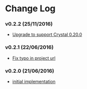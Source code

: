 # Change Log

### v0.2.2 (25/11/2016)

- [Upgrade to support Crystal 0.20.0](https://github.com/icyleaf/gitlab.cr/commit/acc2b4170b6cb4a2ec339d466d9127b10bdd444b)

### v0.2.1 (22/06/2016)

- [Fix typo in project url](https://github.com/icyleaf/gitlab.cr/commit/fcd957e18e1ec03fb0c2fc1c422c56b3e826ff14)


### v0.2.0 (21/06/2016)

- [initial implementation](https://github.com/icyleaf/gitlab.cr/issues?q=milestone%3A0.2.0+is%3Aclosed)